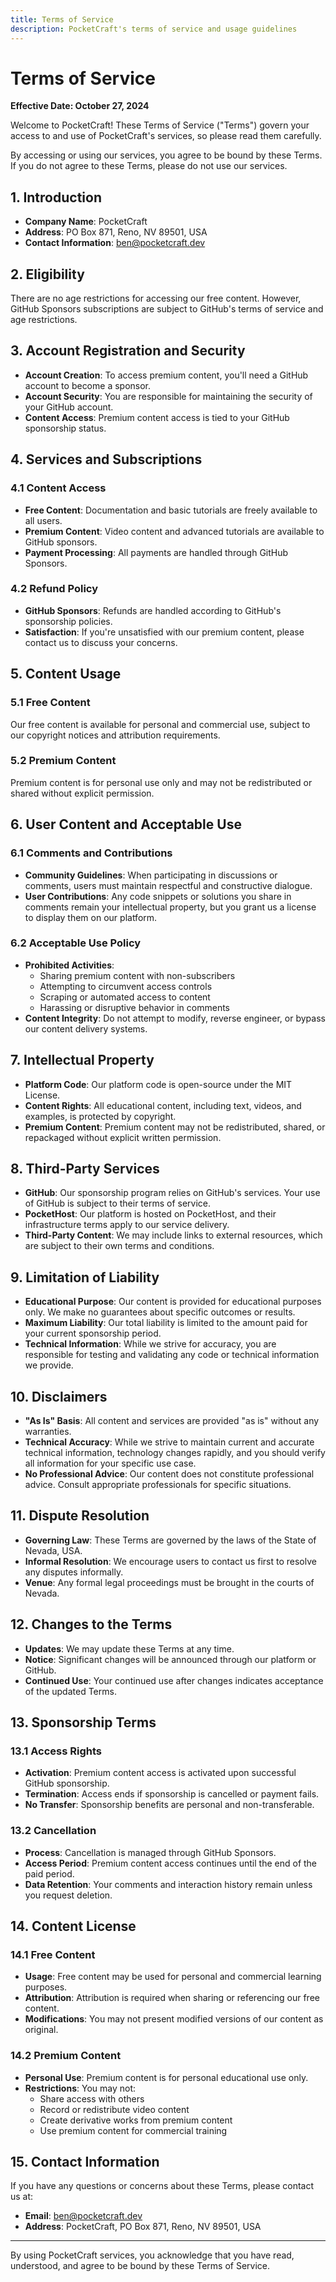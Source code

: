```yaml
---
title: Terms of Service
description: PocketCraft's terms of service and usage guidelines
---
```


# Terms of Service

**Effective Date: October 27, 2024**

Welcome to PocketCraft! These Terms of Service ("Terms") govern your access to and use of PocketCraft's services, so please read them carefully.

By accessing or using our services, you agree to be bound by these Terms. If you do not agree to these Terms, please do not use our services.

## 1. Introduction

- **Company Name**: PocketCraft
- **Address**: PO Box 871, Reno, NV 89501, USA
- **Contact Information**: [ben@pocketcraft.dev](mailto:ben@pocketcraft.dev)

## 2. Eligibility

There are no age restrictions for accessing our free content. However, GitHub Sponsors subscriptions are subject to GitHub's terms of service and age restrictions.

## 3. Account Registration and Security

- **Account Creation**: To access premium content, you'll need a GitHub account to become a sponsor.
- **Account Security**: You are responsible for maintaining the security of your GitHub account.
- **Content Access**: Premium content access is tied to your GitHub sponsorship status.

## 4. Services and Subscriptions

### 4.1 Content Access

- **Free Content**: Documentation and basic tutorials are freely available to all users.
- **Premium Content**: Video content and advanced tutorials are available to GitHub sponsors.
- **Payment Processing**: All payments are handled through GitHub Sponsors.

### 4.2 Refund Policy

- **GitHub Sponsors**: Refunds are handled according to GitHub's sponsorship policies.
- **Satisfaction**: If you're unsatisfied with our premium content, please contact us to discuss your concerns.

## 5. Content Usage

### 5.1 Free Content

Our free content is available for personal and commercial use, subject to our copyright notices and attribution requirements.

### 5.2 Premium Content

Premium content is for personal use only and may not be redistributed or shared without explicit permission.

## 6. User Content and Acceptable Use

### 6.1 Comments and Contributions

- **Community Guidelines**: When participating in discussions or comments, users must maintain respectful and constructive dialogue.
- **User Contributions**: Any code snippets or solutions you share in comments remain your intellectual property, but you grant us a license to display them on our platform.

### 6.2 Acceptable Use Policy

- **Prohibited Activities**:
  - Sharing premium content with non-subscribers
  - Attempting to circumvent access controls
  - Scraping or automated access to content
  - Harassing or disruptive behavior in comments
- **Content Integrity**: Do not attempt to modify, reverse engineer, or bypass our content delivery systems.

## 7. Intellectual Property

- **Platform Code**: Our platform code is open-source under the MIT License.
- **Content Rights**: All educational content, including text, videos, and examples, is protected by copyright.
- **Premium Content**: Premium content may not be redistributed, shared, or repackaged without explicit written permission.

## 8. Third-Party Services

- **GitHub**: Our sponsorship program relies on GitHub's services. Your use of GitHub is subject to their terms of service.
- **PocketHost**: Our platform is hosted on PocketHost, and their infrastructure terms apply to our service delivery.
- **Third-Party Content**: We may include links to external resources, which are subject to their own terms and conditions.

## 9. Limitation of Liability

- **Educational Purpose**: Our content is provided for educational purposes only. We make no guarantees about specific outcomes or results.
- **Maximum Liability**: Our total liability is limited to the amount paid for your current sponsorship period.
- **Technical Information**: While we strive for accuracy, you are responsible for testing and validating any code or technical information we provide.

## 10. Disclaimers

- **"As Is" Basis**: All content and services are provided "as is" without any warranties.
- **Technical Accuracy**: While we strive to maintain current and accurate technical information, technology changes rapidly, and you should verify all information for your specific use case.
- **No Professional Advice**: Our content does not constitute professional advice. Consult appropriate professionals for specific situations.

## 11. Dispute Resolution

- **Governing Law**: These Terms are governed by the laws of the State of Nevada, USA.
- **Informal Resolution**: We encourage users to contact us first to resolve any disputes informally.
- **Venue**: Any formal legal proceedings must be brought in the courts of Nevada.

## 12. Changes to the Terms

- **Updates**: We may update these Terms at any time.
- **Notice**: Significant changes will be announced through our platform or GitHub.
- **Continued Use**: Your continued use after changes indicates acceptance of the updated Terms.

## 13. Sponsorship Terms

### 13.1 Access Rights

- **Activation**: Premium content access is activated upon successful GitHub sponsorship.
- **Termination**: Access ends if sponsorship is cancelled or payment fails.
- **No Transfer**: Sponsorship benefits are personal and non-transferable.

### 13.2 Cancellation

- **Process**: Cancellation is managed through GitHub Sponsors.
- **Access Period**: Premium content access continues until the end of the paid period.
- **Data Retention**: Your comments and interaction history remain unless you request deletion.

## 14. Content License

### 14.1 Free Content

- **Usage**: Free content may be used for personal and commercial learning purposes.
- **Attribution**: Attribution is required when sharing or referencing our free content.
- **Modifications**: You may not present modified versions of our content as original.

### 14.2 Premium Content

- **Personal Use**: Premium content is for personal educational use only.
- **Restrictions**: You may not:
  - Share access with others
  - Record or redistribute video content
  - Create derivative works from premium content
  - Use premium content for commercial training

## 15. Contact Information

If you have any questions or concerns about these Terms, please contact us at:

- **Email**: [ben@pocketcraft.dev](mailto:ben@pocketcraft.dev)
- **Address**: PocketCraft, PO Box 871, Reno, NV 89501, USA

---

By using PocketCraft services, you acknowledge that you have read, understood, and agree to be bound by these Terms of Service.
